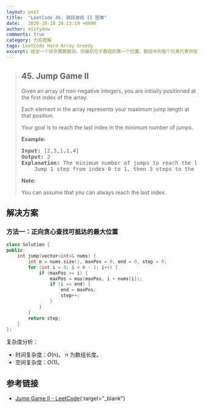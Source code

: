 ```yaml
---
layout: post
title:  "LeetCode 45. 跳跃游戏 II 困难"
date:   2020-10-10 20:13:19 +0800
author: mistydew
comments: true
category: 力扣题解
tags: LeetCode Hard Array Greedy
excerpt: 给定一个非负整数数组，你最初位于数组的第一个位置。数组中的每个元素代表你在该位置可以跳跃的最大长度。你的目标是使用最少的跳跃次数抵达数组的最后一个位置。
---
```

> ## 45. Jump Game II
> 
> Given an array of non-negative integers, you are initially positioned at the
> first index of the array.
> 
> Each element in the array represents your maximum jump length at that
> position.
> 
> Your goal is to reach the last index in the minimum number of jumps.
> 
> **Example:**
> 
> <pre>
> <strong>Input:</strong> [2,3,1,1,4]
> <strong>Output:</strong> 2
> <strong>Explanation:</strong> The minimum number of jumps to reach the last index is 2.
>     Jump 1 step from index 0 to 1, then 3 steps to the last index.
> </pre>
> 
> **Note:**
> 
> You can assume that you can always reach the last index.

## 解决方案

### 方法一：正向贪心查找可抵达的最大位置

```cpp
class Solution {
public:
    int jump(vector<int>& nums) {
        int n = nums.size(), maxPos = 0, end = 0, step = 0;
        for (int i = 0; i < n - 1; i++) {
            if (maxPos >= i) {
                maxPos = max(maxPos, i + nums[i]);
                if (i == end) {
                    end = maxPos;
                    step++;
                }
            }
        }
        return step;
    }
};
```

复杂度分析：
* 时间复杂度：*O*(n)。
  n 为数组长度。
* 空间复杂度：*O*(1)。

## 参考链接

* [Jump Game II - LeetCode](https://leetcode.com/problems/jump-game-ii/){:target="_blank"}
